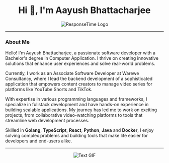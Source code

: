 <h1 align="center">Hi 👋, I'm Aayush Bhattacharjee</h1>

<p align="center">
  <img
    src="https://github.com/ResponseTime/ResponseTime/assets/80978976/3ea58728-19a7-4647-8e16-fc1ce6fab99d"
    alt="ResponseTime Logo"
    style="max-width: 100%; height: auto;"
  />
</p>

---

### About Me

Hello! I'm Aayush Bhattacharjee, a passionate software developer with a Bachelor's degree in Computer Application. I thrive on creating innovative solutions that enhance user experiences and solve real-world problems.

Currently, I work as an Associate Software Developer at Warewe Consultancy, where I lead the backend development of a sophisticated application that empowers content creators to manage video series for platforms like YouTube Shorts and TikTok.

With expertise in various programming languages and frameworks, I specialize in fullstack development and have hands-on experience in building scalable applications. My journey has led me to work on exciting projects, from collaborative video-watching platforms to tools that streamline web development processes. 

Skilled in **Golang**, **TypeScript**, **React**, **Python**, **Java** and **Docker**, I enjoy solving complex problems and building tools that make life easier for developers and end-users alike.

---

<p align="center">
  <img
    src="https://y.yarn.co/ca431bf5-b0f0-4b9e-869d-9900a15ec553_text.gif"
    alt="Text GIF"
  />
</p>
